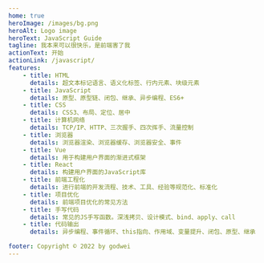 ```yaml
---
home: true
heroImage: /images/bg.png
heroAlt: Logo image
heroText: JavaScript Guide
tagline: 我本来可以很快乐，是前端害了我
actionText: 开始
actionLink: /javascript/
features:
    - title: HTML
      details: 超文本标记语言、语义化标签、行内元素、块级元素
    - title: JavaScript
      details: 原型、原型链、闭包、继承、异步编程、ES6+
    - title: CSS
      details: CSS3、布局、定位、居中
    - title: 计算机网络
      details: TCP/IP、HTTP、三次握手、四次挥手、流量控制
    - title: 浏览器
      details: 浏览器渲染、浏览器缓存、浏览器安全、事件
    - title: Vue
      details: 用于构建用户界面的渐进式框架
    - title: React
      details: 构建用户界面的JavaScript库
    - title: 前端工程化
      details: 进行前端的开发流程、技术、工具、经验等规范化、标准化
    - title: 项目优化
      details: 前端项目优化的常见方法
    - title: 手写代码
      details: 常见的JS手写函数。深浅拷贝、设计模式、bind、apply、call
    - title: 代码输出
      details: 异步编程、事件循环、this指向、作用域、变量提升、闭包、原型、继承

footer: Copyright © 2022 by godwei
---
```

